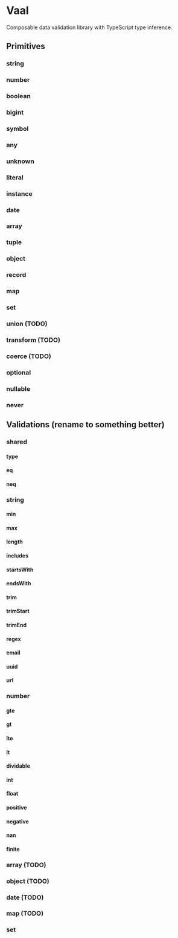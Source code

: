 # Vaal

Composable data validation library with TypeScript type inference.

## Primitives

### string

### number

### boolean

### bigint

### symbol

### any

### unknown

### literal

### instance

### date

### array

### tuple

### object

### record

### map

### set

### union (TODO)

### transform (TODO)

### coerce (TODO)

### optional

### nullable

### never

## Validations (rename to something better)

### shared

#### type

#### eq

#### neq

### string

#### min

#### max

#### length

#### includes

#### startsWith

#### endsWith

#### trim

#### trimStart

#### trimEnd

#### regex

#### email

#### uuid

#### url

### number

#### gte

#### gt

#### lte

#### lt

#### dividable

#### int

#### float

#### positive

#### negative

#### nan

#### finite

### array (TODO)

### object (TODO)

### date (TODO)

### map (TODO)

### set
